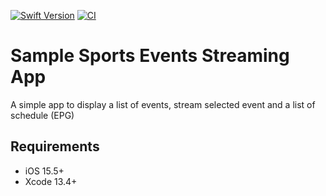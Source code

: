 [![Swift Version][swift-image]][swift-url]
[![CI](https://github.com/drewbrns/sample-sports-events-streaming/actions/workflows/CI.yml/badge.svg)](https://github.com/drewbrns/sample-sports-events-streaming/actions/workflows/CI.yml)
# Sample Sports Events Streaming App
A simple app to display a list of events, stream selected event and a list of schedule (EPG)

## Requirements
- iOS 15.5+
- Xcode 13.4+

[swift-image]:https://img.shields.io/badge/swift-5.6-orange.svg
[swift-url]:https://swift.org/